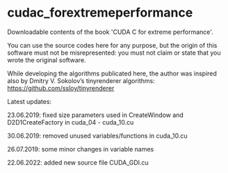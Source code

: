 # cudac_forextremeperformance
Downloadable contents of the book 'CUDA C for extreme performance'.

You can use the source codes here for any purpose, but the origin of this software must not be misrepresented: you must not claim or state that you wrote the original software.

While developing the algorithms publicated here, the author was inspired also by Dmitry V. Sokolov’s tinyrenderer algorithms: https://github.com/ssloy/tinyrenderer

Latest updates:

23.06.2019: fixed size parameters used in CreateWindow and D2D1CreateFactory in cuda_04 - cuda_10.cu

30.06.2019: removed unused variables/functions in cuda_10.cu

26.07.2019: some minor changes in variable names

22.06.2022: added new source file CUDA_GDI.cu
